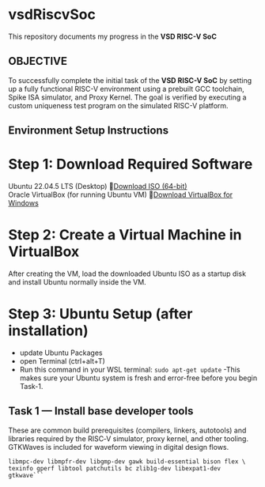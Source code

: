 # vsdRiscvSoc
This repository documents my progress in the **VSD RISC-V SoC**

## OBJECTIVE
To successfully complete the initial task of the **VSD RISC-V SoC** by setting up a fully functional RISC-V environment using a prebuilt GCC toolchain, Spike ISA simulator, and Proxy Kernel. The goal is verified by executing a custom uniqueness test program on the simulated RISC-V platform.

## Environment Setup Instructions
# Step 1: Download Required Software
Ubuntu 22.04.5 LTS (Desktop)
🔗[Download ISO (64-bit)](https://releases.ubuntu.com/22.04/ubuntu-22.04.5-desktop-amd64.iso)  
Oracle VirtualBox (for running Ubuntu VM)
🔗[Download VirtualBox for Windows](https://www.virtualbox.org/wiki/Downloads)
# Step 2: Create a Virtual Machine in VirtualBox
After creating the VM, load the downloaded Ubuntu ISO as a startup disk and install Ubuntu normally inside the VM.
# Step 3: Ubuntu Setup (after installation)
* update Ubuntu Packages
* open Terminal (ctrl+alt+T)
* Run this command in your WSL terminal:
```sudo apt-get update```
-This makes sure your Ubuntu system is fresh and error-free before you begin Task-1.

## Task 1 — Install base developer tools 
These are common build prerequisites (compilers, linkers, autotools) and libraries 
required by the RISC‑V simulator, proxy kernel, and other tooling. GTKWaves is included for 
waveform viewing in digital design flows. 
```sudo apt-get install -y git vim autoconf automake autotools-dev curl \ 
libmpc-dev libmpfr-dev libgmp-dev gawk build-essential bison flex \ 
texinfo gperf libtool patchutils bc zlib1g-dev libexpat1-dev gtkwave```









